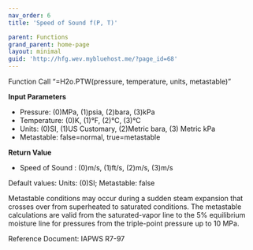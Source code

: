 ```yaml
---
nav_order: 6
title: 'Speed of Sound f(P, T)'

parent: Functions
grand_parent: home-page
layout: minimal
guid: 'http://hfg.wev.mybluehost.me/?page_id=68'
---
```


Function Call “=H2o.PTW(pressure, temperature, units, metastable)”

**Input Parameters**

- Pressure: (0)MPa, (1)psia, (2)bara, (3)kPa
- Temperature: (0)K, (1)°F, (2)°C, (3)°C
- Units: (0)SI, (1)US Customary, (2)Metric bara, (3) Metric kPa
- Metastable: false=normal, true=metastable

**Return Value**

- Speed of Sound : (0)m/s, (1)ft/s, (2)m/s, (3)m/s

Default values: Units: (0)SI; Metastable: false

Metastable conditions may occur during a sudden steam expansion that crosses over from superheated to saturated conditions. The metastable calculations are valid from the saturated-vapor line to the 5% equilibrium moisture line for pressures from the triple-point pressure up to 10 MPa.

Reference Document: IAPWS R7-97